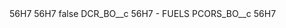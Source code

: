 <?xml version="1.0" encoding="UTF-8"?>
<CustomMetadata xmlns="http://soap.sforce.com/2006/04/metadata" xmlns:xsi="http://www.w3.org/2001/XMLSchema-instance" xmlns:xsd="http://www.w3.org/2001/XMLSchema">
    <description>56H7</description>
    <label>56H7</label>
    <protected>false</protected>
    <values>
        <field>DCR_BO__c</field>
        <value xsi:type="xsd:string">56H7 - FUELS</value>
    </values>
    <values>
        <field>PCORS_BO__c</field>
        <value xsi:type="xsd:string">56H7</value>
    </values>
</CustomMetadata>
